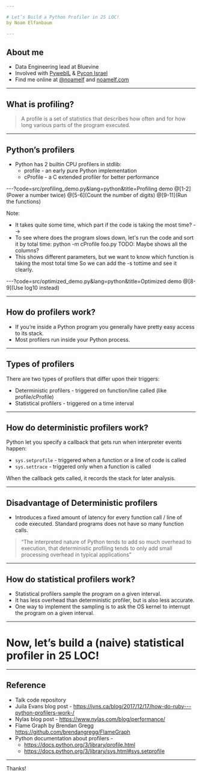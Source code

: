 ```yaml
---

# Let’s Build a Python Profiler in 25 LOC! 
by Noam Elfanbaum

---
```


## About me

- Data Engineering lead at Bluevine
- Involved with [PywebIL](https://www.meetup.com/PyWeb-IL/) & [Pycon Israel](https://il.pycon.org/)
- Find me online at [@noamelf](https://twitter.com/noamelf) and [noamelf.com](https://noamelf.com)

---

## What is profiling?

> A profile is a set of statistics that describes how often and for how long various parts of the program executed. 

---

## Python’s profilers
- Python has 2 builtin CPU profilers in stdlib:
  - profile - an early pure Python implementation
  - cProfile - a C extended profiler for better performance

---?code=src/profiling_demo.py&lang=python&title=Profiling demo 
@[1-2](Power a number twice)
@[5-6](Count the number of digits)
@[9-11](Run the functions)

Note:

- It takes quite some time, which part if the code is taking the most time? -->
- To see where does the program slows down, let's run the code and sort it by total time:
python -m cProfile foo.py
TODO: Maybe shows all the columns?
- This shows different parameters, but we want to know which function is taking the most total time
  So we can add the -s tottime and see it clearly.

---?code=src/optimized_demo.py&lang=python&title=Optimized demo 
@[8-9](Use log10 instead)

---

## How do profilers work?

- If you’re inside a Python program you generally have pretty easy access to its stack. 
- Most profilers run inside your Python process. 

<!--
pygmentize stack_access.py
python stack_access.py
We saw we have a pretty easy way to understand where our program is at every given time, now let’s see how we trigger that functionality.
-->

---

## Types of profilers
There are two types of profilers that differ upon their triggers: 
- Deterministic profilers - triggered on function/line called (like profile/cProfile)
- Statistical profilers - triggered on a time interval

---

## How do deterministic profilers work?
Python let you specify a callback that gets run when interpreter events happen:
- `sys.setprofile` - triggered when a function or a line of code is called
- `sys.settrace` - triggered only when a function is called  

When the callback gets called, it records the stack for later analysis.

<!--
cd ../3-detriminstic-profiler
pygmentize setprofile.py 
python setprofile.py
-->

---

## Disadvantage of Deterministic profilers
- Introduces a fixed amount of latency for every function call / line of code executed.
Standard programs does not have so many function calls.
> “The interpreted nature of Python tends to add so much overhead to execution, that deterministic profiling tends to only add small processing overhead in typical applications”

<!--
Run:
But there is a disadvantage to using deterministic profilers in production settings, can any one think of one?
pygmentize bar.py
python bar.py
python -m cProfile bar.py
-->

---

## How do statistical profilers work?
- Statistical profilers sample the program on a given interval. 
- It has less overhead than deterministic profiler, but is also less accurate.  
- One way to implement the sampling is to ask the OS kernel to interrupt the program on a given interval.

<!--
Pygmentize alert.py
Python alert.py
-->

---

# Now, let’s build a (naive) statistical profiler in 25 LOC!

<!--
Let's connect all the dots to our own statistical profile in 25 LOC.
I wanted to write it live with you guys, but it I was afraid it wouldn’t work, so I wrote it down in advance.
First let’s see I’m not foolling you guys. 
pygmentize sProfiler.py | wc -l
pygmentize sProfiler.py
The output is built in such a way that we can visualize it easily with a tool called flamegraph.

To test our proflier we’re going to use a simple program called demo1
pygmentize demo1.py
python demo1.py
The results are pretty clear,we can see that calc 100K took x time of our sampling and 200K took y time
Now let’s visualize it:
python demo1.py | flamegraph | browser .

Now let’s run a more complex program
pygmentize demo2.py
python demo2.py
The results for more complex programs are harder to understand, practically impossible but with flagraph visualization tool they are easy.
python demo2.py | flamegraph | browser 
-->

---

## Reference
- Talk code repository
- Juila Evans blog post - https://jvns.ca/blog/2017/12/17/how-do-ruby---python-profilers-work-/
- Nylas blog post - https://www.nylas.com/blog/performance/
- Flame Graph by Brendan Gregg https://github.com/brendangregg/FlameGraph 
- Python documentation about profilers -
  - https://docs.python.org/3/library/profile.html
  - https://docs.python.org/3/library/sys.html#sys.setprofile

---

Thanks!
